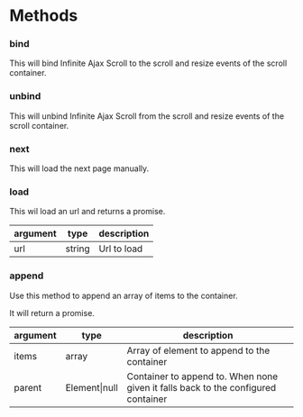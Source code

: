 # Methods

### bind

This will bind Infinite Ajax Scroll to the scroll and resize events of the scroll container.

### unbind

This will unbind Infinite Ajax Scroll from the scroll and resize events of the scroll container.

### next

This will load the next page manually.

### load

This wil load an url and returns a promise.

argument  | type           | description 
--------- | -------------- | -------------
url       | string         | Url to load

### append

Use this method to append an array of items to the container.

It will return a promise.

argument  | type           | description 
--------- | -------------- | -------------
items     | array<Element> | Array of element to append to the container
parent    | Element\|null  | Container to append to. When none given it falls back to the configured container
